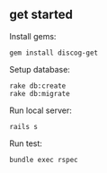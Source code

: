 ## get started

Install gems:

    gem install discog-get

Setup database:

    rake db:create
    rake db:migrate

Run local server:

    rails s

Run test:

    bundle exec rspec
